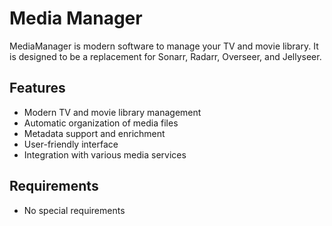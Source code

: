 # Media Manager

MediaManager is modern software to manage your TV and movie library. It is designed to be a replacement for Sonarr, Radarr, Overseer, and Jellyseer.

## Features

- Modern TV and movie library management
- Automatic organization of media files
- Metadata support and enrichment
- User-friendly interface
- Integration with various media services

## Requirements

- No special requirements
